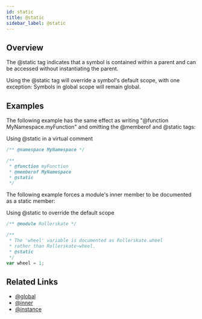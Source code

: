 ```yaml
---
id: static
title: @static
sidebar_label: @static
---
```


## Overview

The @static tag indicates that a symbol is contained within a parent and can be accessed without instantiating the parent.

Using the @static tag will override a symbol's default scope, with one exception: Symbols in global scope will remain global.

## Examples

The following example has the same effect as writing "@function MyNamespace.myFunction" and omitting the @memberof and @static tags:

Using @static in a virtual comment

```js
/** @namespace MyNamespace */

/**
 * @function myFunction
 * @memberof MyNamespace
 * @static
 */
```

The following example forces a module's inner member to be documented as a static member:

Using @static to override the default scope

```js
/** @module Rollerskate */

/**
 * The 'wheel' variable is documented as Rollerskate.wheel
 * rather than Rollerskate~wheel.
 * @static
 */
var wheel = 1;
```

## Related Links

- [@global](./global.md)
- [@inner](./inner.md)
- [@instance](./instance.md)
